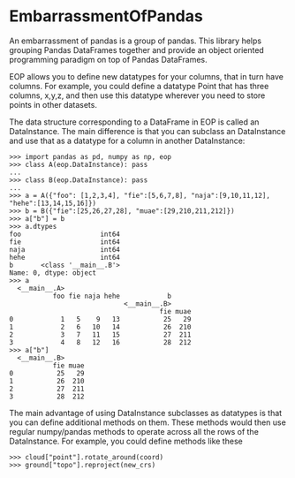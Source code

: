 # EmbarrassmentOfPandas

An embarrassment of pandas is a group of pandas. This library helps
grouping Pandas DataFrames together and provide an object oriented
programming paradigm on top of Pandas DataFrames.

EOP allows you to define new datatypes for your columns, that in turn
have columns. For example, you could define a datatype Point that has
three columns, x,y,z, and then use this datatype wherever you need to
store points in other datasets.

The data structure corresponding to a DataFrame in EOP is called an
DataInstance. The main difference is that you can subclass an
DataInstance and use that as a datatype for a column in another
DataInstance:

    >>> import pandas as pd, numpy as np, eop
    >>> class A(eop.DataInstance): pass
    ... 
    >>> class B(eop.DataInstance): pass
    ... 
    >>> a = A({"foo": [1,2,3,4], "fie":[5,6,7,8], "naja":[9,10,11,12], "hehe":[13,14,15,16]})
    >>> b = B({"fie":[25,26,27,28], "muae":[29,210,211,212]})
    >>> a["b"] = b
    >>> a.dtypes
    foo                    int64
    fie                    int64
    naja                   int64
    hehe                   int64
    b       <class '__main__.B'>
    Name: 0, dtype: object
    >>> a
      <__main__.A>                                
               foo fie naja hehe            b     
                                 <__main__.B>     
                                          fie muae
    0            1   5    9   13           25   29
    1            2   6   10   14           26  210
    2            3   7   11   15           27  211
    3            4   8   12   16           28  212
    >>> a["b"]
      <__main__.B>     
               fie muae
    0           25   29
    1           26  210
    2           27  211
    3           28  212

The main advantage of using DataInstance subclasses as datatypes is
that you can define additional methods on them. These methods would
then use regular numpy/pandas methods to operate across all the rows
of the DataInstance. For example, you could define methods like these

    >>> cloud["point"].rotate_around(coord)
    >>> ground["topo"].reproject(new_crs)
